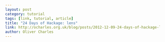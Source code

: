 ```yaml
---
layout: post
category: tutorial
tags: [link, tutorial, article]
title: "24 Days of Hackage: lens"
link: http://ocharles.org.uk/blog/posts/2012-12-09-24-days-of-hackage-lens.html
author: Oliver Charles
---
```

